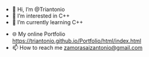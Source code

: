 - 👋 Hi, I’m @Triantonio
- 👀 I’m interested in C++
- 🌱 I’m currently learning C++
<!-- - 💞️ I’m looking to collaborate on ... -->
- 🌐 My online Portfolio https://triantonio.github.io/Portfolio/html/index.html
- 📫 How to reach me zamorasaizantonio@gmail.com

<!---
Triantonio/Triantonio is a ✨ special ✨ repository because its `README.md` (this file) appears on your GitHub profile.
You can click the Preview link to take a look at your changes.
--->
